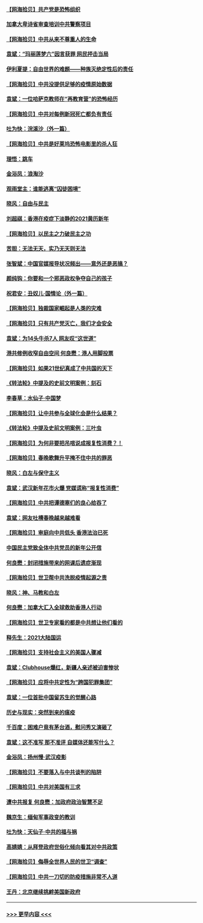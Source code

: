 #### [【网海拾贝】共产党是恐怖组织](../pages/nsc993/n12778871.md?t=02281302) 
#### [加拿大卑诗省审查培训中共警察项目](../pages/nsc993/n12777592.md?t=02281302) 
#### [【网海拾贝】中共从来不尊重人的生命](../pages/nsc993/n12774114.md?t=02281302) 
#### [袁斌：“玛丽莲梦六”因言获罪 网民抨击当局](../pages/nsc993/n12774001.md?t=02281302) 
#### [伊利夏提：自由世界的难题——种族灭绝定性后的责任](../pages/nsc993/n12773278.md?t=02281302) 
#### [【网海拾贝】中共没提供足够的疫情原始数据](../pages/nsc993/n12771766.md?t=02281302) 
#### [袁斌：一位哈萨克教师在“再教育营”的恐怖经历](../pages/nsc993/n12771710.md?t=02281302) 
#### [【网海拾贝】中共对每例新冠死亡都负有责任](../pages/nsc993/n12769325.md?t=02281302) 
#### [吐为快：浣溪沙（外一篇）](../pages/nsc993/n12768381.md?t=02281302) 
#### [【网海拾贝】中共是好莱坞恐怖电影里的杀人狂](../pages/nsc993/n12767295.md?t=02281302) 
#### [理悟：跳车](../pages/nsc993/n12767271.md?t=02281302) 
#### [金浴凤：浪淘沙](../pages/nsc993/n12766044.md?t=02281302) 
#### [观雨堂主：谁能逃离“囚徒困境”](../pages/nsc993/n12766004.md?t=02281302) 
#### [晓风：自由与民主](../pages/nsc993/n12765244.md?t=02281302) 
#### [刘超祺：香港在疫症下淡静的2021黄历新年](../pages/nsc993/n12765193.md?t=02281302) 
#### [【网海拾贝】以民主之力破民主之功](../pages/nsc993/n12765175.md?t=02281302) 
#### [苦胆：无法无天，实乃无天则无法](../pages/nsc993/n12765142.md?t=02281302) 
#### [张智斌：中国官媒报导状况频出——意外还是恶搞？](../pages/nsc993/n12765124.md?t=02281302) 
#### [颜纯钩：你要和一个邪恶政权争夺自己的孩子](../pages/nsc993/n12764299.md?t=02281302) 
#### [祝君安：丑奴儿‧国情论（外一篇）](../pages/nsc993/n12764204.md?t=02281302) 
#### [【网海拾贝】独裁国家崛起是人类的灾难](../pages/nsc993/n12764177.md?t=02281302) 
#### [【网海拾贝】只有共产党灭亡，我们才会安全](../pages/nsc993/n12762110.md?t=02281302) 
#### [袁斌：为14头牛杀7人 网友叹“这世道”](../pages/nsc993/n12762059.md?t=02281302) 
#### [港共修例收窄自由空间 何良懋：港人用脚投票](../pages/nsc993/n12760734.md?t=02281302) 
#### [【网海拾贝】如果21世纪真成了中共国的天下](../pages/nsc993/n12759741.md?t=02281302) 
#### [《转法轮》中提及的史前文明案例：刻石](../pages/nsc993/n12758577.md?t=02281302) 
#### [李春草：水仙子‧中国梦](../pages/nsc993/n12757686.md?t=02281302) 
#### [【网海拾贝】让中共参与全球化会是什么结果？](../pages/nsc993/n12757585.md?t=02281302) 
#### [《转法轮》中提及史前文明案例：三叶虫](../pages/nsc993/n12756200.md?t=02281302) 
#### [【网海拾贝】为何非要把吊唁说成报复性消费？！](../pages/nsc993/n12753738.md?t=02281302) 
#### [【网海拾贝】春晚歌舞升平掩不住中共的罪恶](../pages/nsc993/n12752025.md?t=02281302) 
#### [晓风：白左与保守主义](../pages/nsc993/n12752016.md?t=02281302) 
#### [袁斌：武汉新年花市火爆 党媒谎称“报复性消费”](../pages/nsc993/n12751938.md?t=02281302) 
#### [【网海拾贝】中共把谭德塞们的良心给吞了](../pages/nsc993/n12750636.md?t=02281302) 
#### [袁斌：网友吐槽春晚越来越难看](../pages/nsc993/n12750619.md?t=02281302) 
#### [【网海拾贝】审庭向中共低头 香港法治已死](../pages/nsc993/n12748910.md?t=02281302) 
#### [中国民主党致全体中共党员的新年公开信](../pages/nsc993/n12747581.md?t=02281302) 
#### [何良懋：封闭措施带来的网课后遗症渐现](../pages/nsc993/n12747478.md?t=02281302) 
#### [【网海拾贝】世卫帮中共洗脱疫情起源之责](../pages/nsc993/n12746838.md?t=02281302) 
#### [晓风：神、马教和白左](../pages/nsc993/n12746828.md?t=02281302) 
#### [何良懋：加拿大汇入全球救助香港人行动](../pages/nsc993/n12746719.md?t=02281302) 
#### [【网海拾贝】世卫专家看的都是中共想让他们看的](../pages/nsc993/n12744865.md?t=02281302) 
#### [释先生：2021大陆国运](../pages/nsc993/n12744813.md?t=02281302) 
#### [【网海拾贝】支持社会主义的美国人骤减](../pages/nsc993/n12742476.md?t=02281302) 
#### [袁斌：Clubhouse爆红，新疆人亲述被迫害惨状](../pages/nsc993/n12742407.md?t=02281302) 
#### [【网海拾贝】应将中共定性为“跨国犯罪集团”](../pages/nsc993/n12740430.md?t=02281302) 
#### [袁斌：一位首批中国留苏生的觉醒心路](../pages/nsc993/n12740396.md?t=02281302) 
#### [历史与现实：突然到来的瘟疫](../pages/nsc993/n12738507.md?t=02281302) 
#### [千百度：困难户竟有茅台酒，慰问秀又演砸了](../pages/nsc993/n12738362.md?t=02281302) 
#### [袁斌：这不准写 那不准评 自媒体还能写什么？](../pages/nsc993/n12737833.md?t=02281302) 
#### [金浴凤：扬州慢‧武汉疫影](../pages/nsc993/n12737248.md?t=02281302) 
#### [【网海拾贝】不要落入与中共谈判的陷阱](../pages/nsc993/n12735229.md?t=02281302) 
#### [【网海拾贝】中共对美国有三求](../pages/nsc993/n12735197.md?t=02281302) 
#### [遭中共报复 何良懋：加政府政治智慧不足](../pages/nsc993/n12734323.md?t=02281302) 
#### [魏京生：缅甸军事政变的教训](../pages/nsc993/n12732470.md?t=02281302) 
#### [吐为快：天仙子·中共的福与祸](../pages/nsc993/n12732165.md?t=02281302) 
#### [高婧婧：从拜登政府世俗化倾向看其对中共政策](../pages/nsc993/n12730028.md?t=02281302) 
#### [【网海拾贝】侮辱全世界人民的世卫“调查”](../pages/nsc993/n12727884.md?t=02281302) 
#### [【网海拾贝】中共一刀切的防疫措施非常不人道](../pages/nsc993/n12724879.md?t=02281302) 
#### [王丹：北京继续挑衅美国新政府](../pages/nsc993/n12722456.md?t=02281302) 

----
#### [ >>> 更早内容 <<< ](../indexes/nsc993-earlier.md)
